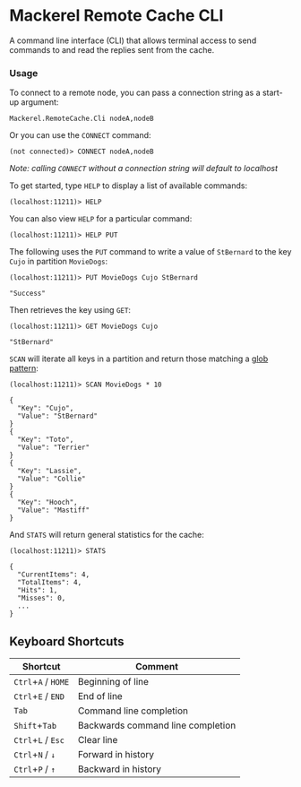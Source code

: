 # Mackerel Remote Cache CLI

A command line interface (CLI) that allows terminal access to send commands to and read the replies sent from the cache.  

### Usage

To connect to a remote node, you can pass a connection string as a start-up argument:
```console
Mackerel.RemoteCache.Cli nodeA,nodeB
```

Or you can use the `CONNECT` command:
```console
(not connected)> CONNECT nodeA,nodeB
```
_Note: calling `CONNECT` without a connection string will default to localhost_


To get started, type `HELP` to display a list of available commands:
```console
(localhost:11211)> HELP
```
You can also view `HELP` for a particular command:
```console
(localhost:11211)> HELP PUT
```

The following uses the `PUT` command to write a value of `StBernard` to the key `Cujo` in partition `MovieDogs`:
```console
(localhost:11211)> PUT MovieDogs Cujo StBernard

"Success"
```

Then retrieves the key using `GET`:
```console
(localhost:11211)> GET MovieDogs Cujo

"StBernard"
```

`SCAN` will iterate all keys in a partition and return those matching a [glob pattern](https://en.wikipedia.org/wiki/Glob_(programming)):
```console
(localhost:11211)> SCAN MovieDogs * 10

{
  "Key": "Cujo",
  "Value": "StBernard"
}
{
  "Key": "Toto",
  "Value": "Terrier"
}
{
  "Key": "Lassie",
  "Value": "Collie"
}
{
  "Key": "Hooch",
  "Value": "Mastiff"
}
```

And `STATS` will return general statistics for the cache:
```console
(localhost:11211)> STATS

{
  "CurrentItems": 4,
  "TotalItems": 4,
  "Hits": 1,
  "Misses": 0,
  ...
}
```

## Keyboard Shortcuts

| Shortcut                       | Comment                           |
| ------------------------------ | --------------------------------- |
| `Ctrl`+`A` / `HOME`            | Beginning of line                 |
| `Ctrl`+`E` / `END`             | End of line                       |
| `Tab`                          | Command line completion           |
| `Shift`+`Tab`                  | Backwards command line completion |
| `Ctrl`+`L` / `Esc`             | Clear line                        |
| `Ctrl`+`N` / `↓`               | Forward in history                |
| `Ctrl`+`P` / `↑`               | Backward in history               |